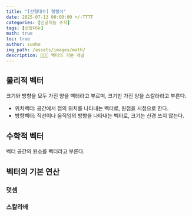 ```yaml
---
title: "[선형대수] 행렬식"
date: 2025-07-13 00:00:00 +/-TTTT
categories: [인공지능 수학]
tags: [선형대수]
math: true
toc: true
author: sunho
img_path: /assets/images/math/
description: 👨‍👧‍👧 벡터의 기본 개념
---
```


## 물리적 벡터

크기와 방향을 모두 가진 양을 벡터라고 부르며, 크기만 가진 양을 스칼라라고 부른다.

- 위치벡터: 공간에서 점의 위치를 나타내는 벡터로, 원점을 시점으로 한다.
- 방향벡터: 직선이나 움직임의 방향을 나타내는 벡터로, 크기는 신경 쓰지 않는다.

## 수학적 벡터

벡터 공간의 원소를 벡터라고 부른다.

## 벡터의 기본 연산

### 덧셈



### 스칼라배


